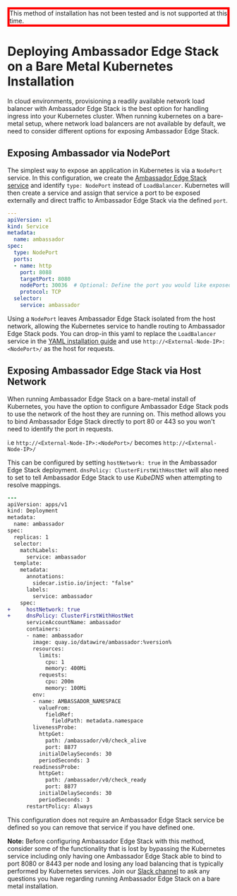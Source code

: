 <div style="border: thick solid red">
<!-- TODO: fix red bordered text -->
This method of installation has not been tested and is not supported at this time.
</div>

# Deploying Ambassador Edge Stack on a Bare Metal Kubernetes Installation

In cloud environments, provisioning a readily available network load balancer with Ambassador Edge Stack is the best option for handling ingress into your Kubernetes cluster. When running kubernetes on a bare-metal setup, where network load balancers are not available by default, we need to consider different options for exposing Ambassador Edge Stack.

## Exposing Ambassador via NodePort

The simplest way to expose an application in Kubernetes is via a `NodePort` service. In this configuration, we create the [Ambassador Edge Stack service](/user-guide/getting-started#2-defining-the-ambassador-service) and identify `type: NodePort` instead of `LoadBalancer`. Kubernetes will then create a service and assign that service a port to be exposed externally and direct traffic to Ambassador Edge Stack via the defined `port`.

```yaml
---
apiVersion: v1
kind: Service
metadata:
  name: ambassador
spec:
  type: NodePort
  ports:
  - name: http
    port: 8088
    targetPort: 8080
    nodePort: 30036  # Optional: Define the port you would like exposed
    protocol: TCP
  selector:
    service: ambassador
```

Using a `NodePort` leaves Ambassador Edge Stack isolated from the host network, allowing the Kubernetes service to handle routing to Ambassador Edge Stack pods. You can drop-in this yaml to replace the `LoadBalancer` service in the [YAML installation guide](/user-guide/getting-started) and use `http://<External-Node-IP>:<NodePort>/` as the host for requests. 

## Exposing Ambassador Edge Stack via Host Network

When running Ambassador Edge Stack on a bare-metal install of Kubernetes, you have the option to configure Ambassador Edge Stack pods to use the network of the host they are running on. This method allows you to bind Ambassador Edge Stack directly to port 80 or 443 so you won't need to identify the port in requests.

i.e `http://<External-Node-IP>:<NodePort>/` becomes `http://<External-Node-IP>/`

This can be configured by setting `hostNetwork: true` in the Ambassador Edge Stack deployment. `dnsPolicy: ClusterFirstWithHostNet` will also need to set to tell Ambassador Edge Stack to use *KubeDNS* when attempting to resolve mappings.

```diff
---
apiVersion: apps/v1
kind: Deployment
metadata:
  name: ambassador
spec:
  replicas: 1
  selector:
    matchLabels:
      service: ambassador
  template:
    metadata:
      annotations:
        sidecar.istio.io/inject: "false"
      labels:
        service: ambassador
    spec:
+     hostNetwork: true
+     dnsPolicy: ClusterFirstWithHostNet
      serviceAccountName: ambassador
      containers:
      - name: ambassador
        image: quay.io/datawire/ambassador:%version%
        resources:
          limits:
            cpu: 1
            memory: 400Mi
          requests:
            cpu: 200m
            memory: 100Mi
        env:
        - name: AMBASSADOR_NAMESPACE
          valueFrom:
            fieldRef:
              fieldPath: metadata.namespace          
        livenessProbe:
          httpGet:
            path: /ambassador/v0/check_alive
            port: 8877
          initialDelaySeconds: 30
          periodSeconds: 3
        readinessProbe:
          httpGet:
            path: /ambassador/v0/check_ready
            port: 8877
          initialDelaySeconds: 30
          periodSeconds: 3
      restartPolicy: Always
```

This configuration does not require an Ambassador Edge Stack service be defined so you can remove that service if you have defined one.

**Note:** Before configuring Ambassador Edge Stack with this method, consider some of the functionality that is lost by bypassing the Kubernetes service including only having one Ambassador Edge Stack able to bind to port 8080 or 8443 per node and losing any load balancing that is typically performed by Kubernetes services. Join our [Slack channel](https://d6e.co/slack) to ask any questions you have regarding running Ambassador Edge Stack on a bare metal installation.


